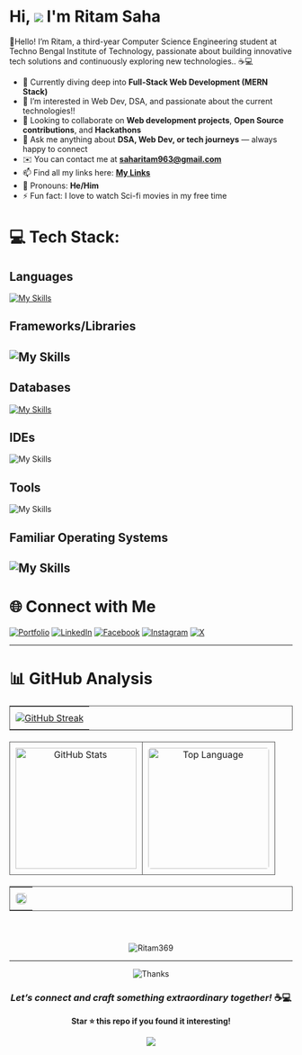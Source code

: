 # Hi, ![](https://user-images.githubusercontent.com/18350557/176309783-0785949b-9127-417c-8b55-ab5a4333674e.gif) I'm Ritam Saha 

🚀Hello! I’m Ritam, a third-year Computer Science Engineering student at Techno Bengal Institute of Technology, passionate about building innovative tech solutions and continuously exploring new technologies.. ☕💻  

- 🔭 Currently diving deep into **Full-Stack Web Development (MERN Stack)**
- 🌱 I’m interested in Web Dev, DSA, and passionate about the current technologies!!
- 👯 Looking to collaborate on **Web development projects**, **Open Source contributions**, and **Hackathons**
- 💬 Ask me anything about **DSA, Web Dev, or tech journeys** — always happy to connect
- ✉️ You can contact me at **[saharitam963@gmail.com](mailto:saharitam963@gmail.com)**
- 📫 Find all my links here: **[My Links](https://linktr.ee/Ritamsworkspace137)**
- 🌟 Pronouns: **He/Him**
- ⚡ Fun fact: I love to watch Sci-fi movies in my free time



# 💻 Tech Stack:

<h2>Languages</h2>

[![My Skills](https://skillicons.dev/icons?i=c,python,java,html,css,js)](https://skillicons.dev)


<h2>Frameworks/Libraries<h2/>
  
![My Skills](https://go-skill-icons.vercel.app/api/icons?i=react,nodejs,expressjs&perline=12)


<h2>Databases</h2>
  
[![My Skills](https://skillicons.dev/icons?i=mysql,mongodb)](https://skillicons.dev)


<h2>IDEs</h2>  

![My Skills](https://go-skill-icons.vercel.app/api/icons?i=vscode)


<h2>Tools</h2>

![My Skills](https://go-skill-icons.vercel.app/api/icons?i=git,github,postman,vite,notion,canva)  


<h2>Familiar Operating Systems<h2/>

![My Skills](https://go-skill-icons.vercel.app/api/icons?i=windows,ubuntu,centos,android)


# 🌐 Connect with Me

[![Portfolio](https://img.shields.io/badge/Portfolio-grey.svg?logo=vercel&logoColor=white)](https://www.ritamsaha.me/)
[![LinkedIn](https://img.shields.io/badge/LinkedIn-blue.svg?logo=linkedin&logoColor=white)](https://www.linkedin.com/in/ritamsaha137)
[![Facebook](https://img.shields.io/badge/Facebook-blue.svg?logo=facebook&logoColor=white)](https://www.facebook.com/profile.php?id=100080013277806&mibextid=ZbWKwL) 
[![Instagram](https://img.shields.io/badge/Instagram-purple.svg?logo=instagram&logoColor=white)](https://www.instagram.com/_r_i_t_a_m_s_a_h_a_/) 
[![X](https://img.shields.io/badge/X-black.svg?logo=X&logoColor=white)](https://x.com/saharitam963) 

---

# 📊 GitHub Analysis


  <div style="margin: 20px 0">
    <table style="width: 100%; margin-bottom: 20px; border: 1px solid #555">
      <tr>
        <td style="text-align: center; padding: 10px">
          <a href="https://git.io/streak-stats">
            <img
              src="https://streak-stats.demolab.com/?user=Ritam369&theme=transparent&hide_border=true&card_width=1000&ring=39D353&fire=39D353&currStreakNum=39D353&sideNums=39D353&currStreakLabel=AFAFAF&sideLabels=AFAFAF&dates=39D353"
              alt="GitHub Streak"
              style="border-radius: 5px"
            />
          </a>
        </td>
      </tr>
    </table>
    <table style="width: 100%; margin-bottom: 20px">
      <tr>
        <td style="text-align: center; padding: 10px; border: 1px solid #555">
          <a href="#--------">
            <img
              height="215px"
              alt="GitHub Stats"
              src="https://github-readme-stats.vercel.app/api?username=Ritam369&count_private=true&show_icons=true&include_all_commits=true&line_height=21&hide_border=true&theme=transparent&title_color=39D353&text_color=39D353&icon_color=AFAFAF"
            />
          </a>
        </td>
        <td
          style="
            text-align: center;
            padding: 10px;
            border: 1px solid #555;
            border-spacing: 100px;
          "
        >
          <a href="#--------">
            <img
              height="215px"
              alt="Top Language"
              src="https://github-readme-stats.vercel.app/api/top-langs/?username=Ritam369&layout=compact&line_height=21&hide_border=true&theme=transparent&title_color=39D353&text_color=AFAFAF&icon_color=39D353"
              style="border-radius: 5px"
            />
          </a>
        </td>
      </tr>
    </table>
    <table style="width: 100%; margin-bottom: 20px; border: 1px solid #555">
      <tr>
        <td style="text-align: center; padding: 10px">
          <a href="#--------">
            <img
              width="100%"
              style="border-radius: 5px"
              src="https://github-readme-activity-graph.vercel.app/graph?username=Ritam369&theme=github-compact&hide_border=true"
            />
          </a>
        </td>
      </tr>
    </table>
    <br />
  </div>

<p align="center">
  <img src="https://komarev.com/ghpvc/?username=Ritam369&stroke=3382ed&background=000000&ring=0891b2&fire=0891b2&currStreakNum=3382ed&currStreakLabel=0891b2&sideNums=3382ed&sideLabels=3382ed&dates=3382ed&hide_border=true" alt="Ritam369" />
</p>

---

<!--<div align="center">
  ## *Let’s connect and craft something extraordinary together!*
</div>-->

<div align="center">

<img src="https://readme-typing-svg.herokuapp.com?font=Fira+Code&size=24&duration=3000&pause=1000&color=67D8EF&center=true&vCenter=true&width=600&lines=Thanks+for+visiting!😊;It's+time+to+build+something+amazing!🦾🚀;" alt="Thanks" />

### *Let’s connect and craft something extraordinary together!* ☕💻

**Star ⭐ this repo if you found it interesting!**

</div>

<p align="center">
  <img src="https://capsule-render.vercel.app/api?type=waving&color=gradient&height=85&section=footer"/>
</p>
